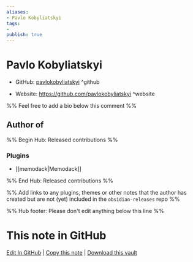 ```yaml
---
aliases:
- Pavlo Kobyliatskyi
tags:
- 
publish: true
---
```


# Pavlo Kobyliatskyi

- GitHub: [pavlokobyliatskyi](https://github.com/pavlokobyliatskyi/) ^github
<!-- - Discord: `@` ^discord-->
- Website: <https://github.com/pavlokobyliatskyi> ^website
<!-- - [[Publish sites|Publish site]]: <https://> ^publish-->

%% Feel free to add a bio below this comment %%


## Author of

%% Begin Hub: Released contributions %%
### Plugins
- [[memodack|Memodack]]

%% End Hub: Released contributions %%

%% Add links to any plugins, themes or other notes that the author has created but are not (yet) included in the `obsidian-releases` repo %%

<!--
### Unlisted plugins
-->

<!--
### Others
-->

<!--
## Sponsor this author
-->

<!-- - [[GitHub sponsors]]: [Sponsor @pavlokobyliatskyi on GitHub Sponsors](https://github.com/sponsors/pavlokobyliatskyi) ^github-sponsor-->
<!-- - [[Buy me a coffee]]: <https://> ^buy-me-a-coffee-->
<!-- - [[PayPal]]: <https://> ^paypal-->
<!-- - [[Patreon]]: <https://> ^patreon-->

<!--
## Follow this author
-->

<!-- - [[YouTube Channels|On YouTube]]: <https://> ^youtube-->
<!-- - Twitter: <https://> ^twitter-->
<!-- - ... -->

%% Hub footer: Please don't edit anything below this line %%

# This note in GitHub

<span class="git-footer">[Edit In GitHub](https://github.dev/obsidian-community/obsidian-hub/blob/main/01%20-%20Community/People/pavlokobyliatskyi.md "git-hub-edit-note") | [Copy this note](https://raw.githubusercontent.com/obsidian-community/obsidian-hub/main/01%20-%20Community/People/pavlokobyliatskyi.md "git-hub-copy-note") | [Download this vault](https://github.com/obsidian-community/obsidian-hub/archive/refs/heads/main.zip "git-hub-download-vault") </span>
